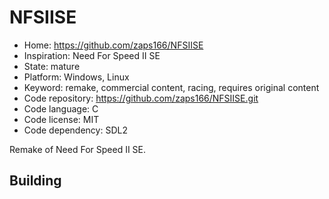 # NFSIISE

- Home: https://github.com/zaps166/NFSIISE
- Inspiration: Need For Speed II SE
- State: mature
- Platform: Windows, Linux
- Keyword: remake, commercial content, racing, requires original content
- Code repository: https://github.com/zaps166/NFSIISE.git
- Code language: C
- Code license: MIT
- Code dependency: SDL2

Remake of Need For Speed II SE.

## Building
